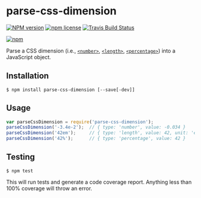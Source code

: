 # parse-css-dimension

[![NPM version](http://img.shields.io/npm/v/parse-css-dimension.svg?style=flat)](https://www.npmjs.org/package/parse-css-dimension)
[![npm license](http://img.shields.io/npm/l/parse-css-dimension.svg?style=flat-square)](https://www.npmjs.org/package/parse-css-dimension)
[![Travis Build Status](https://img.shields.io/travis/jedmao/parse-css-dimension.svg?label=unix)](https://travis-ci.org/jedmao/parse-css-dimension)

[![npm](https://nodei.co/npm/parse-css-dimension.svg?downloads=true)](https://nodei.co/npm/parse-css-dimension/)

Parse a CSS dimension (i.e., [`<number>`](https://developer.mozilla.org/en-US/docs/Web/CSS/number), [`<length>`](https://developer.mozilla.org/en-US/docs/Web/CSS/length), [`<percentage>`](https://developer.mozilla.org/en-US/docs/Web/CSS/percentage)) into a JavaScript object.

## Installation

```
$ npm install parse-css-dimension [--save[-dev]]
```

## Usage

```js
var parseCssDimension = require('parse-css-dimension');
parseCssDimension('-3.4e-2');  // { type: 'number', value: -0.034 }
parseCssDimension('42em');     // { type: 'length', value: 42, unit: 'em' }
parseCssDimension('42%');      // { type: 'percentage', value: 42 }
```

## Testing

```
$ npm test
```

This will run tests and generate a code coverage report. Anything less than 100% coverage will throw an error.
